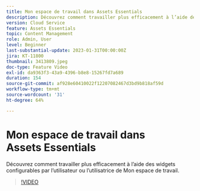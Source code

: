 ```yaml
---
title: Mon espace de travail dans Assets Essentials
description: Découvrez comment travailler plus efficacement à l’aide des widgets configurables par l’utilisateur de My Workspace.
version: Cloud Service
feature: Assets Essentials
topic: Content Management
role: Admin, User
level: Beginner
last-substantial-update: 2023-01-31T00:00:00Z
jira: KT-11800
thumbnail: 3413809.jpeg
doc-type: Feature Video
exl-id: da9363f3-43a9-4396-b8e8-15267fd7a689
duration: 154
source-git-commit: af928e60410022f12207082467d3bd9b818af59d
workflow-type: tm+mt
source-wordcount: '31'
ht-degree: 64%

---
```


# Mon espace de travail dans Assets Essentials

Découvrez comment travailler plus efficacement à l’aide des widgets configurables par l’utilisateur ou l’utilisatrice de Mon espace de travail.

>[!VIDEO](https://video.tv.adobe.com/v/3413809?quality=12&learn=on)
